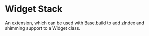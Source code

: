 Widget Stack
============

An extension, which can be used with Base.build to add zIndex and shimming support to a Widget class.
